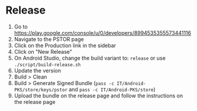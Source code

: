 # Release

1. Go to https://play.google.com/console/u/0/developers/8994535355573441116
1. Navigate to the PSTOR page
1. Click on the Production link in the sidebar
1. Click on "New Release"
1. On Android Studio, change the build variant to: `release` or use `./script/build-release.sh`
1. Update the version
1. Build > Clean
1. Build > Generate Signed Bundle (`pass -c IT/Android-PKS/store/keys/pstor` and `pass -c IT/Android-PKS/store`)
1. Upload the bundle on the release page and follow the instructions on the release page
